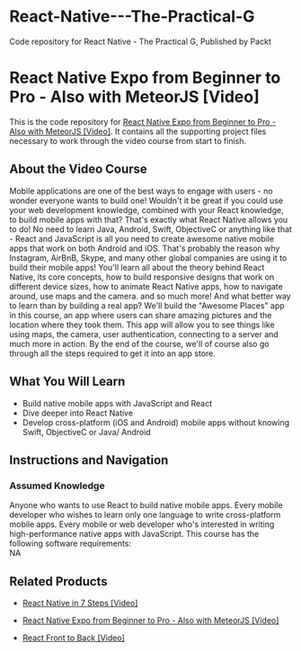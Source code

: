 # React-Native---The-Practical-G
Code repository for React Native - The Practical G, Published by Packt
# React Native Expo from Beginner to Pro - Also with MeteorJS [Video]
This is the code repository for [React Native Expo from Beginner to Pro - Also with MeteorJS [Video]](https://www.packtpub.com/application-development/react-native-expo-beginner-pro-also-meteorjs-video). It contains all the supporting project files necessary to work through the video course from start to finish.
## About the Video Course
Mobile applications are one of the best ways to engage with users - no wonder everyone wants to build one! Wouldn't it be great if you could use your web development knowledge, combined with your React knowledge, to build mobile apps with that? That's exactly what React Native allows you to do! No need to learn Java, Android, Swift, ObjectiveC or anything like that - React and JavaScript is all you need to create awesome native mobile apps that work on both Android and iOS. That's probably the reason why Instagram, AirBnB, Skype, and many other global companies are using it to build their mobile apps! You'll learn all about the theory behind React Native, its core concepts, how to build responsive designs that work on different device sizes, how to animate React Native apps, how to navigate around, use maps and the camera. and so much more! And what better way to learn than by building a real app? We'll build the "Awesome Places" app in this course, an app where users can share amazing pictures and the location where they took them. This app will allow you to see things like using maps, the camera, user authentication, connecting to a server and much more in action. By the end of the course, we'll of course also go through all the steps required to get it into an app store.
<H2>What You Will Learn</H2>
<DIV class=book-info-will-learn-text>
<UL>
<LI> Build native mobile apps with JavaScript and React
<LI> Dive deeper into React Native
<LI> Develop cross-platform (iOS and Android) mobile apps without knowing Swift, ObjectiveC or Java/ Android</LI></UL></DIV>

## Instructions and Navigation
### Assumed Knowledge
Anyone who wants to use React to build native mobile apps. Every mobile developer who wishes to learn only one language to write cross-platform mobile apps. Every mobile or web developer who's interested in writing high-performance native apps with JavaScript.
This course has the following software requirements:<br/>
NA

## Related Products
* [React Native in 7 Steps [Video]](https://www.packtpub.com/application-development/react-native-7-steps-video)

* [React Native Expo from Beginner to Pro - Also with MeteorJS [Video]](https://www.packtpub.com/application-development/react-native-expo-beginner-pro-also-meteorjs-video)

* [React Front to Back [Video]](https://www.packtpub.com/application-development/react-front-back-video)
